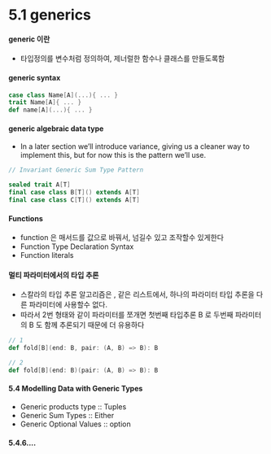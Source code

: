 # 5.1 generics

#### generic 이란

- 타입정의를 변수처럼 정의하여, 제너럴한 함수나 클래스를 만들도록함

#### generic syntax

```scala
case class Name[A](...){ ... }
trait Name[A]{ ... }
def name[A](...){ ... }

```

#### generic algebraic data type

- In a later section we’ll introduce variance, giving us a cleaner way to implement this, but for now this is the pattern we’ll use.

```scala
// Invariant Generic Sum Type Pattern

sealed trait A[T]
final case class B[T]() extends A[T]
final case class C[T]() extends A[T]
```

#### Functions

- function 은 매서드를 값으로 바꿔서, 넘길수 있고 조작할수 있게한다
- Function Type Declaration Syntax
- Function literals

#### 멀티 파라미터에서의 타입 추론

- 스칼라의 타입 추론 알고리즘은 , 같은 리스트에서, 하나의 파라미터 타입 추론을 다른 파라미터에 사용할수 없다.
- 따라서 2번 형태와 같이 파라미터를 쪼개면 첫번째 타입추론 B 로 두번째 파라미터의 B 도 함께 추론되기 때문에 더 유용하다

```scala
// 1
def fold[B](end: B, pair: (A, B) => B): B

// 2
def fold[B](end: B)(pair: (A, B) => B): B
```

#### 5.4 Modelling Data with Generic Types

- Generic products type :: Tuples
- Generic Sum Types :: Either
- Generic Optional Values :: option

#### 5.4.6....
